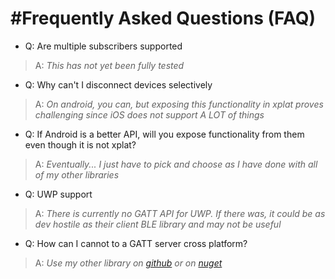 # #Frequently Asked Questions (FAQ)

* Q: Are multiple subscribers supported 
> A: _This has not yet been fully tested_

* Q: Why can't I disconnect devices selectively
>  A: _On android, you can, but exposing this functionality in xplat proves challenging since iOS does not support A LOT of things_
  
* Q: If Android is a better API, will you expose functionality from them even though it is not xplat?
>  A: _Eventually... I just have to pick and choose as I have done with all of my other libraries_

* Q: UWP support
> A: _There is currently no GATT API for UWP.  If there was, it could be as dev hostile as their client BLE library and may not be useful_
  
* Q: How can I cannot to a GATT server cross platform?
> A: _Use my other library on [github](https://github.com/aritchie/bluetoothle) or on [nuget](https://www.nuget.org/packages/Acr.Ble/)_